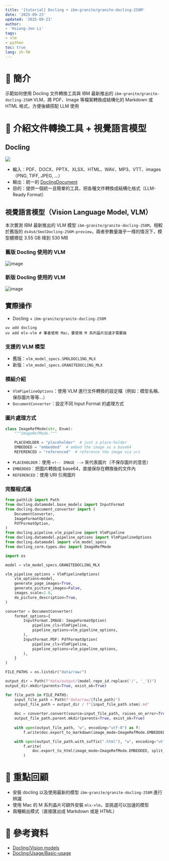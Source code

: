 ```yaml
---
title: '[tutorial] Docling + ibm-granite/granite-docling-258M'
date: '2025-09-23'
updated: '2025-09-23'
author:
- 'Hsiang-Jen Li'
tags:
- vlm
- python
toc: true
lang: zh-TW
---
```


# 📌 簡介

示範如何使用 Docling 文件轉換工具與 IBM 最新推出的 `ibm-granite/granite-docling-258M` VLM，將 PDF、Image 等檔案轉換成結構化的 Markdown 或 HTML 格式，方便後續搭配 LLM 使用

<!-- more -->

# 🚀 介紹文件轉換工具 + 視覺語言模型

## Docling

![](https://docling-project.github.io/docling/assets/docling_processing.png)

- 輸入：PDF、DOCX、PPTX、XLSX、HTML、WAV、MP3、VTT、images（PNG, TIFF, JPEG, ...）
- 輸出：統一的 [DoclingDocument](https://docling-project.github.io/docling/concepts/docling_document/)
- 目的：提供一個統一且簡單的工具，把各種文件轉換成結構化格式（LLM-Ready Format）

## 視覺語言模型（Vision Language Model, VLM）

本次實測 IBM 最新推出的 VLM 模型 `ibm-granite/granite-docling-258M`，相較於舊版的 `ds4sd/SmolDocling-256M-preview`，兩者參數量幾乎一樣的情況下，模型體積從 3.55 GB 降到 530 MB

### 舊版 Docling 使用的 VLM
![image](https://hackmd.io/_uploads/rk4ayQ-hlx.png)

### 新版 Docling 使用的 VLM
![image](https://hackmd.io/_uploads/HJU0JQb2xg.png)

## 實際操作 

- Docling + `ibm-granite/granite-docling-258M`

```shell
uv add docling 
uv add mlx-vlm # 筆者使用 Mac，要使用 M 系列晶片加速才需要裝
```

### 支援的 VLM 模型

- 舊版：`vlm_model_specs.SMOLDOCLING_MLX`
- 新版：`vlm_model_specs.GRANITEDOCLING_MLX`

### 模組介紹

- `VlmPipelineOptions`：使用 VLM 進行文件轉換的設定檔（例如：模型名稱、保存圖片等等...）
- `DocumentConverter`：設定不同 Input Format 的處理方式

### 圖片處理方式

```python
class ImageRefMode(str, Enum):
    """ImageRefMode."""

    PLACEHOLDER = "placeholder"  # just a place-holder
    EMBEDDED = "embedded"  # embed the image as a base64
    REFERENCED = "referenced"  # reference the image via uri
```

- `PLACEHOLDER`：使用 `<!-- IMAGE -->` 來代表圖片（不保存圖片的意思）
- `EMBEDDED`：把圖片轉換成 base64，直接保存在轉換後的文件內 
- `REFERENCED`：使用 URI 引用圖片

### 完整程式碼

```python
from pathlib import Path
from docling.datamodel.base_models import InputFormat
from docling.document_converter import (
    DocumentConverter,
    ImageFormatOption,
    PdfFormatOption,
)
from docling.pipeline.vlm_pipeline import VlmPipeline
from docling.datamodel.pipeline_options import VlmPipelineOptions
from docling.datamodel import vlm_model_specs
from docling_core.types.doc import ImageRefMode

import os

model = vlm_model_specs.GRANITEDOCLING_MLX

vlm_pipeline_options = VlmPipelineOptions(
    vlm_options=model,
    generate_page_images=True,
    generate_picture_images=False,
    images_scale=2.0,
    do_picture_description=True,
)

converter = DocumentConverter(
    format_options={
        InputFormat.IMAGE: ImageFormatOption(
            pipeline_cls=VlmPipeline,
            pipeline_options=vlm_pipeline_options,
        ),
        InputFormat.PDF: PdfFormatOption(
            pipeline_cls=VlmPipeline,
            pipeline_options=vlm_pipeline_options,
        ),
    }
)

FILE_PATHS = os.listdir("data/raw/")

output_dir = Path(f"data/output/{model.repo_id.replace('/', '_')}")
output_dir.mkdir(parents=True, exist_ok=True)

for file_path in FILE_PATHS:
    input_file_path = Path(f"data/raw/{file_path}")
    output_file_path = output_dir / f"{input_file_path.stem}.md"
    
    doc = converter.convert(source=input_file_path, raises_on_error=True).document
    output_file_path.parent.mkdir(parents=True, exist_ok=True)
    
    with open(output_file_path, "w", encoding="utf-8") as f:
        f.write(doc.export_to_markdown(image_mode=ImageRefMode.EMBEDDED))

    with open(output_file_path.with_suffix(".html"), "w", encoding="utf-8") as f:
        f.write(
            doc.export_to_html(image_mode=ImageRefMode.EMBEDDED, split_page_view=True)
        )
```

# 🔁 重點回顧

- 安裝 docling 以及使用最新的模型 `ibm-granite/granite-docling-258M` 進行辨識
- 使用 Mac 的 M 系列晶片可額外安裝 `mlx-vlm`，並挑選可以加速的模型
- 兩種輸出模式（直接匯出成 Markdown 或是 HTML）

# 🔗 參考資料

- [Docling/Vision models](https://docling-project.github.io/docling/usage/vision_models/)
- [Docling/Usage/Basic-usage](https://docling-project.github.io/docling/usage/)
